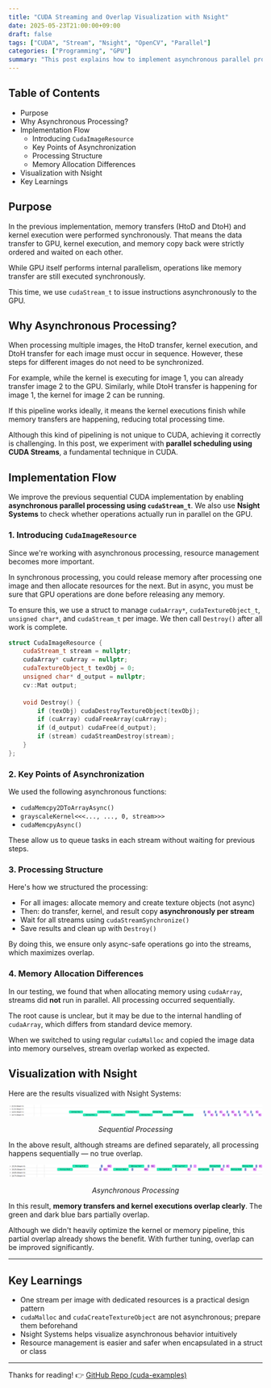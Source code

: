 ```yaml
---
title: "CUDA Streaming and Overlap Visualization with Nsight"
date: 2025-05-23T21:00:00+09:00
draft: false
tags: ["CUDA", "Stream", "Nsight", "OpenCV", "Parallel"]
categories: ["Programming", "GPU"]
summary: "This post explains how to implement asynchronous parallel processing using CUDA streams and how to visualize GPU execution overlap with Nsight Systems."
---
```


## Table of Contents

* Purpose
* Why Asynchronous Processing?
* Implementation Flow
  * Introducing `CudaImageResource`
  * Key Points of Asynchronization
  * Processing Structure
  * Memory Allocation Differences
* Visualization with Nsight
* Key Learnings

## Purpose

In the previous implementation, memory transfers (HtoD and DtoH) and kernel execution were performed synchronously. That means the data transfer to GPU, kernel execution, and memory copy back were strictly ordered and waited on each other.

While GPU itself performs internal parallelism, operations like memory transfer are still executed synchronously.

This time, we use `cudaStream_t` to issue instructions asynchronously to the GPU.

## Why Asynchronous Processing?

When processing multiple images, the HtoD transfer, kernel execution, and DtoH transfer for each image must occur in sequence. However, these steps for different images do not need to be synchronized.

For example, while the kernel is executing for image 1, you can already transfer image 2 to the GPU. Similarly, while DtoH transfer is happening for image 1, the kernel for image 2 can be running.

If this pipeline works ideally, it means the kernel executions finish while memory transfers are happening, reducing total processing time.

Although this kind of pipelining is not unique to CUDA, achieving it correctly is challenging. In this post, we experiment with **parallel scheduling using CUDA Streams**, a fundamental technique in CUDA.

## Implementation Flow

We improve the previous sequential CUDA implementation by enabling **asynchronous parallel processing using `cudaStream_t`**. We also use **Nsight Systems** to check whether operations actually run in parallel on the GPU.

### 1. Introducing `CudaImageResource`

Since we're working with asynchronous processing, resource management becomes more important.

In synchronous processing, you could release memory after processing one image and then allocate resources for the next. But in async, you must be sure that GPU operations are done before releasing any memory.

To ensure this, we use a struct to manage `cudaArray*`, `cudaTextureObject_t`, `unsigned char*`, and `cudaStream_t` per image. We then call `Destroy()` after all work is complete.

```cpp
struct CudaImageResource {
    cudaStream_t stream = nullptr;
    cudaArray* cuArray = nullptr;
    cudaTextureObject_t texObj = 0;
    unsigned char* d_output = nullptr;
    cv::Mat output;

    void Destroy() {
        if (texObj) cudaDestroyTextureObject(texObj);
        if (cuArray) cudaFreeArray(cuArray);
        if (d_output) cudaFree(d_output);
        if (stream) cudaStreamDestroy(stream);
    }
};
```

### 2. Key Points of Asynchronization

We used the following asynchronous functions:

* `cudaMemcpy2DToArrayAsync()`
* `grayscaleKernel<<<..., ..., 0, stream>>>`
* `cudaMemcpyAsync()`

These allow us to queue tasks in each stream without waiting for previous steps.

### 3. Processing Structure

Here's how we structured the processing:

* For all images: allocate memory and create texture objects (not async)
* Then: do transfer, kernel, and result copy **asynchronously per stream**
* Wait for all streams using `cudaStreamSynchronize()`
* Save results and clean up with `Destroy()`

By doing this, we ensure only async-safe operations go into the streams, which maximizes overlap.

### 4. Memory Allocation Differences

In our testing, we found that when allocating memory using `cudaArray`, streams did **not** run in parallel. All processing occurred sequentially.

The root cause is unclear, but it may be due to the internal handling of `cudaArray`, which differs from standard device memory.

When we switched to using regular `cudaMalloc` and copied the image data into memory ourselves, stream overlap worked as expected.

## Visualization with Nsight

Here are the results visualized with Nsight Systems:

![nsight sequential](nsight_sequential.png)

<div style="text-align: center">
  <i>Sequential Processing</i><br>
</div>

In the above result, although streams are defined separately, all processing happens sequentially — no true overlap.

![nsight streaming](nsight_streaming.png)

<div style="text-align: center">
  <i>Asynchronous Processing</i><br>
</div>

In this result, **memory transfers and kernel executions overlap clearly**. The green and dark blue bars partially overlap.

Although we didn't heavily optimize the kernel or memory pipeline, this partial overlap already shows the benefit. With further tuning, overlap can be improved significantly.

---

## Key Learnings

* One stream per image with dedicated resources is a practical design pattern
* `cudaMalloc` and `cudaCreateTextureObject` are not asynchronous; prepare them beforehand
* Nsight Systems helps visualize asynchronous behavior intuitively
* Resource management is easier and safer when encapsulated in a struct or class

---

Thanks for reading!
👉 [GitHub Repo (cuda-examples)](https://github.com/yaikeda/cuda-examples/)
